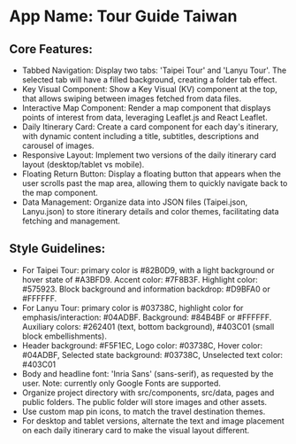 # **App Name**: Tour Guide Taiwan

## Core Features:

- Tabbed Navigation: Display two tabs: 'Taipei Tour' and 'Lanyu Tour'. The selected tab will have a filled background, creating a folder tab effect.
- Key Visual Component: Show a Key Visual (KV) component at the top, that allows swiping between images fetched from data files.
- Interactive Map Component: Render a map component that displays points of interest from data, leveraging Leaflet.js and React Leaflet.
- Daily Itinerary Card: Create a card component for each day's itinerary, with dynamic content including a title, subtitles, descriptions and carousel of images.
- Responsive Layout: Implement two versions of the daily itinerary card layout (desktop/tablet vs mobile).
- Floating Return Button: Display a floating button that appears when the user scrolls past the map area, allowing them to quickly navigate back to the map component.
- Data Management: Organize data into JSON files (Taipei.json, Lanyu.json) to store itinerary details and color themes, facilitating data fetching and management.

## Style Guidelines:

- For Taipei Tour: primary color is #82B0D9, with a light background or hover state of #A3BFD9. Accent color: #7F8B3F. Highlight color: #575923. Block background and information backdrop: #D9BFA0 or #FFFFFF.
- For Lanyu Tour: primary color is #03738C, highlight color for emphasis/interaction: #04ADBF. Background: #84B4BF or #FFFFFF.  Auxiliary colors: #262401 (text, bottom background), #403C01 (small block embellishments).
- Header background: #F5F1EC, Logo color: #03738C, Hover color: #04ADBF, Selected state background: #03738C, Unselected text color: #403C01
- Body and headline font: 'Inria Sans' (sans-serif), as requested by the user. Note: currently only Google Fonts are supported.
- Organize project directory with src/components, src/data, pages and public folders. The public folder will store images and other assets.
- Use custom map pin icons, to match the travel destination themes.
- For desktop and tablet versions, alternate the text and image placement on each daily itinerary card to make the visual layout different.